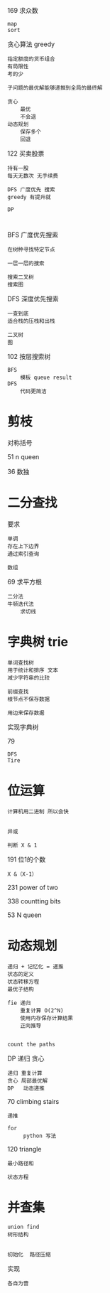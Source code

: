 




169 求众数

    map
    sort 
    
    
贪心算法 greedy

    指定额度的货币组合
    有局限性  
    考的少

    子问题的最优解能够递推到全局的最终解
    
    贪心 
        最优
        不会退
    动态规划
        保存多个
        回退
        
        
122 买卖股票

    持有一股
    每天无数次 无手续费
    
    DFS 广度优先 搜索
    greedy 有提升就
    
    DP              
    
#     
BFS 广度优先搜索

    在树种寻找特定节点
    
    一层一层的搜索
    
    搜索二叉树  
    搜索图 
    
DFS 深度优先搜索    
    
    一查到底
    适合栈的压栈和出栈
    
    二叉树
    图
        
 
102 按层搜索树

    BFS
        模板 queue result 
    DFS
        代码更简洁
        
        
# 剪枝

        
对称括号        
 

51 n queen


36 数独


 
# 二分查找

要求

    单调
    存在上下边界
    通过索引查询
    
    数组  
 
    
    
69 求平方根

    二分法
    牛顿迭代法
        求切线 


# 字典树 trie

    单词查找树 
    用于统计和排序 文本
    减少字符串的比较
    
    前缀查找
    根节点不保存数据
    
    用边来保存数据 
    
    
实现字典树


79  
       
    DFS
    Tire
    
    
# 位运算

    计算机用二进制 所以会快
    
    
    异或 
    
    判断 X & 1
    
191 位1的个数

    X &（X-1） 
    
231 power of two 

338 countting bits

53 N queen



# 动态规划

    递归 + 记忆化 = 递推
    状态的定义
    状态转移方程
    最优子结构
    
    fie 递归
        重复计算 O(2^N)
        使用内存保存计算结果
        正向推导 
     
            
    count the paths 
    
    
    
DP 递归 贪心

    递归 重复计算
    贪心 局部最优解
    DP   动态递推    
            
70 climbing stairs

    递推
    
    for 
         python 写法
         
120 triangle

    最小路径和
    
    状态方程
    
    
# 并查集

    union find
    树形结构 
    
    
    初始化  路径压缩 
    
实现
    
    各自为营
        
    